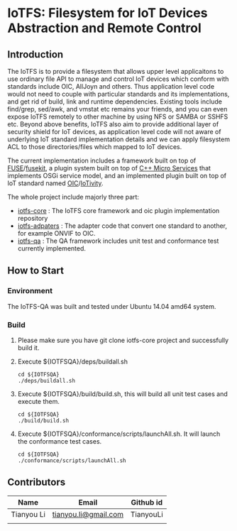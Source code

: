 # IoTFS: Filesystem for IoT Devices Abstraction and Remote Control

## Introduction
The IoTFS is to provide a filesystem that allows upper level applicaitons to use ordinary file API to manage and control IoT devices which conform with standards include OIC, AllJoyn and others. Thus application level code would not need to couple with particular standards and its implementations, and get rid of build, link and runtime dependencies. Existing tools include find/grep, sed/awk, and vmstat etc remains your friends, and you can even expose IoTFS remotely to other machine by using NFS or SAMBA or SSHFS etc. Beyond above benefits, IoTFS also aim to provide additional layer of security shield for IoT devices, as application level code will not aware of underlying IoT standard implementation details and we can apply filesystem ACL to those directories/files which mapped to IoT devices. 

The current implementation includes a framework built on top of [FUSE](http://fuse.sourceforge.net/)/[fusekit](https://code.google.com/p/fusekit/), a plugin system built on top of [C++ Micro Services](https://github.com/CppMicroServices/CppMicroServices) that implements OSGi service model, and an implemented plugin built on top of IoT standard named [OIC](http://openinterconnect.org/)/[IoTivity](https://github.com/iotivity/iotivity).

The whole project include majorly three part:

* [iotfs-core](https://github.com/01org/iotfs-core)      : The IoTFS core framework and oic plugin implementation repository
* [iotfs-adpaters](https://github.com/01org/iotfs-adapters)  : The adapter code that convert one standard to another, for example ONVIF to OIC.
* [iotfs-qa](https://github.com/01org/iotfs-qa)        : The QA framework includes unit test and conformance test currently implemented. 

## How to Start

### Environment
The IoTFS-QA was built and tested under Ubuntu 14.04 amd64 system.

### Build
1. Please make sure you have git clone iotfs-core project and successfully build it. 

2. Execute ${IOTFSQA}/deps/buildall.sh
   ```
   cd ${IOTFSQA}
   ./deps/buildall.sh
   ```

3. Execute ${IOTFSQA}/build/build.sh, this will build all unit test cases and execute them.
   ```
   cd ${IOTFSQA}
   ./build/build.sh
   ```

4. Execute ${IOTFSQA}/conformance/scripts/launchAll.sh. It will launch the conformance test cases.
   ```
   cd ${IOTFSQA}
   ./conformance/scripts/launchAll.sh
   ```

## Contributors

| Name       | Email                     | Github id    |
|------------|---------------------------|--------------|
| Tianyou Li | <tianyou.li@gmail.com>    | TianyouLi    |
|            |                           |              |


